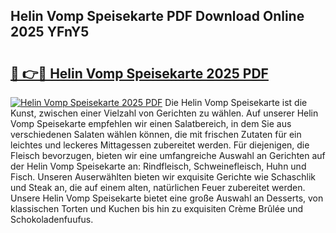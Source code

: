 ## Helin Vomp Speisekarte PDF Download Online 2025 YFnY5

# <h2><a href="http://gc6725z.nevu.top/?p=Helin+Vomp+Speisekarte">🔗 👉🔴 Helin Vomp Speisekarte 2025 PDF</a></h2>

[![Helin Vomp Speisekarte 2025 PDF](https://i.imgur.com/dBaPXMq.png)](http://gc6725z.nevu.top/?p=Helin+Vomp+Speisekarte)
Die Helin Vomp Speisekarte ist die Kunst, zwischen einer Vielzahl von Gerichten zu wählen. Auf unserer Helin Vomp Speisekarte empfehlen wir einen Salatbereich, in dem Sie aus verschiedenen Salaten wählen können, die mit frischen Zutaten für ein leichtes und leckeres Mittagessen zubereitet werden. Für diejenigen, die Fleisch bevorzugen, bieten wir eine umfangreiche Auswahl an Gerichten auf der Helin Vomp Speisekarte an: Rindfleisch, Schweinefleisch, Huhn und Fisch. Unseren Auserwählten bieten wir exquisite Gerichte wie Schaschlik und Steak an, die auf einem alten, natürlichen Feuer zubereitet werden. Unsere Helin Vomp Speisekarte bietet eine große Auswahl an Desserts, von klassischen Torten und Kuchen bis hin zu exquisiten Crème Brûlée und Schokoladenfuufus.
